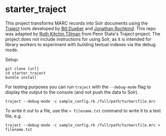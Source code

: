 # starter_traject

This project transforms MARC records into Solr documents using the [Traject](https://github.com/traject-project/traject) tools developed by [Bill Dueber](https://github.com/billdueber/) and [Jonathan Rochkind](https://github.com/jrochkind). This repo was adapted by [Ruth Kitchin Tillman](https://github.com/ruthtillman) from Penn State's Traject project. The project does not include instructions for using Solr, as it is intended for library workers to experiment with building textual indexes via the debug mode.

Setup:

```
git clone [url]
cd starter_traject
bundle install
```

For testing purposes you can run `traject` with the `--debug-mode` flag to display the output to the console (and not push the data to Solr).

```
traject --debug-mode -c sample_config.rb /full/path/to/marcfile.mrc
```

To write it out to a file, use the `> filename.txt` command to write it to a text file, e.g.

```
traject --debug-mode -c sample_config.rb /full/path/to/marcfile.mrc > filename.txt
```
